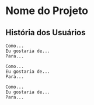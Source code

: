 # Nome do Projeto

## História dos Usuários

```
Como...
Eu gostaria de...
Para...
```

```
Como...
Eu gostaria de...
Para...
```

```
Como...
Eu gostaria de...
Para...
```
